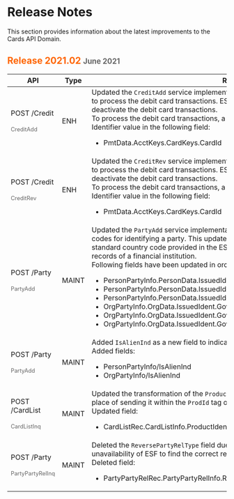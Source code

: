# Release Notes

This section provides information about the latest improvements to the Cards API Domain.

##  <span span style="color: #ff6600;"> Release 2021.02 <span style="font-size: 80%; color:#666"> June 2021 </span> </span>
  
 <html> 
  <table style="width: 100%;margin-left: 0;margin-right: auto;">
            <col />
            <col />
            <col />
            <thead>
                <tr>
                    <th>API</th>
                    <th>Type</th>
                    <th>Release Details</th>
                </tr>
            </thead>
            <tbody>                
                <tr>
                  <td>POST /Credit  <br> <br> <span style="font-size: 80%; color: #666;">CreditAdd</span></td>
                    <td>ENH</td>
                    <td>Updated the <code>CreditAdd</code> service implementation of Cleartouch core to enable a service provider to process the debit card transactions. ESF can configure the environment to activate or deactivate the debit card transactions. <br/> To process the debit card transactions, a service provider needs to pass the Debit Card Identifier value in the following field:
                        <ul>
                          <li> PmtData.AcctKeys.CardKeys.CardId </li>
                        </ul> 
                  </td>
                </tr>
                <tr>
                    <td>POST /Credit  <br> <br> <span style="font-size: 80%; color: #666;">CreditRev</span></td>
                      <td>ENH</td>
                      <td>Updated the <code>CreditRev</code> service implementation of Cleartouch core to enable a service provider to process the debit card transactions. ESF can configure the environment to activate or deactivate the debit card transactions. <br/> To process the debit card transactions, a service provider needs to pass the Debit Card Identifier value in the following field:
                          <ul>
                              <li>PmtData.AcctKeys.CardKeys.CardId</li>
                          </ul> 
                    </td>
                 </tr>
                  <tr>
                    <td>POST /Party  <br> <br> <span style="font-size: 80%; color: #666;">PartyAdd</span></td>
                      <td>MAINT</td>
                      <td>Updated the <code>PartyAdd</code> service implementation for Precision core to support foreign country codes for identifying a party. This update transforms the issue identifier country code to the standard country code provided in the ESF transfer rule (Xref) to match with the country code records of a financial institution. <br/> Following fields have been updated in order to execute this change:
                          <ul>
                              <li>PersonPartyInfo.PersonData.IssuedIdent.GovIssuedIdent.CountryCode</li>
                              <li>PersonPartyInfo.PersonData.IssuedIdent.GovIssuedIdent.CountryCode.CountryCodeSource</li>
                              <li>PersonPartyInfo.PersonData.IssuedIdent.GovIssuedIdent.CountryCode.CountryCodeValue</li>
                              <li>OrgPartyInfo.OrgData.IssuedIdent.GovIssuedIdent.CountryCode</li>
                              <li>OrgPartyInfo.OrgData.IssuedIdent.GovIssuedIdent.CountryCode.CountryCodeSource</li>
                              <li>OrgPartyInfo.OrgData.IssuedIdent.GovIssuedIdent.CountryCode.CountryCodeValue</li>
                          </ul> 
                    </td>
                 </tr>
                 <tr>
                    <td>POST /Party  <br> <br> <span style="font-size: 80%; color: #666;">PartyAdd</span></td>
                      <td>MAINT</td>
                      <td>Added <code>IsAlienInd</code> as a new field to indicate whether the status of a party is alien  or not.<br/> Added fields:
                          <ul>
                              <li>PersonPartyInfo/IsAlienInd</li>
                              <li>OrgPartyInfo/IsAlienInd</li>
                          </ul> 
                    </td>
                 </tr>
                <tr>
                    <td>POST /CardList  <br> <br> <span style="font-size: 80%; color: #666;">CardListInq</span></td>
                      <td>MAINT</td>
                      <td>Updated the transformation of the <code>ProductIdent</code> field to send the ISO number in a new field in place of sending it within the <code>ProdId</code> tag of the AcctListInq message.<br/> Updated field:
                          <ul>
                              <li>CardListRec.CardListInfo.ProductIdent</li>                              
                          </ul> 
                    </td>
                 </tr> 
                <tr>
                    <td>POST /Party  <br> <br> <span style="font-size: 80%; color: #666;">PartyPartyRelInq</span></td>
                      <td>MAINT</td>
                      <td>Deleted the <code>ReversePartyRelType</code> field due to inaccurate reverse relationship transformation and unavailability of ESF to find the correct relationship between the parties. <br/> Deleted field:
                          <ul>
                              <li>PartyPartyRelRec.PartyPartyRelInfo.RelPartyRef.ReversePartyRelType</li>                              
                          </ul> 
                    </td>
                 </tr> 
            </tbody>
        </table>
 </html> 
